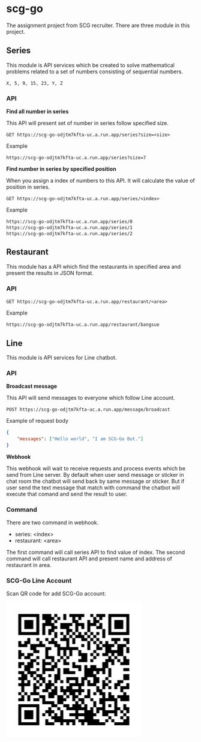 # scg-go
The assignment project from SCG recruiter. There are three module in this project.

## Series

This module is API services which be created to solve mathematical problems related to a set of numbers consisting of sequential numbers.

```
X, 5, 9, 15, 23, Y, Z
```

### API

__Find all number in series__

This API will present set of number in series follow specified size.

```
GET https://scg-go-odjtm7kfta-uc.a.run.app/series?size=<size>
```

Example
```
https://scg-go-odjtm7kfta-uc.a.run.app/series?size=7
```

__Find number in series by specified position__

When you assign a index of numbers to this API. It will calculate the value of position in series.

```
GET https://scg-go-odjtm7kfta-uc.a.run.app/series/<index>
```

Example
```
https://scg-go-odjtm7kfta-uc.a.run.app/series/0
https://scg-go-odjtm7kfta-uc.a.run.app/series/1
https://scg-go-odjtm7kfta-uc.a.run.app/series/2
```


## Restaurant

This module has a API which find the restaurants in specified area and present the results in JSON format.

### API

```
GET https://scg-go-odjtm7kfta-uc.a.run.app/restaurant/<area>
```

Example
```
https://scg-go-odjtm7kfta-uc.a.run.app/restaurant/bangsue
```

## Line

This module is API services for Line chatbot.

### API

__Broadcast message__

This API will send messages to everyone which follow Line account.
```
POST https://scg-go-odjtm7kfta-uc.a.run.app/message/broadcast
```

Example of request body
```json
{
    "messages": ["Hello world", "I am SCG-Go Bot."]
}
```

__Webhook__

This webhook will wait to receive requests and process events which be send from Line server. By default when user send message or sticker in chat room the chatbot will send back by same message or sticker. But if user send the text message that match with command the chatbot will execute that comand and send the result to user.

### Command

There are two command in webhook.

* series: \<index>
* restaurant: \<area>

The first command will call series API to find value of index.
The second command will call restaurant API and present name and address of restaurant in area.

### SCG-Go Line Account

Scan QR code for add SCG-Go account:

![Line Bot](https://raw.githubusercontent.com/cyberzeed/scg-go/master/qr-code.png)
